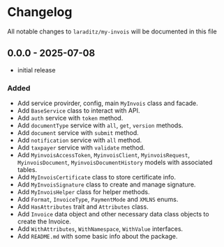 # Changelog

All notable changes to `laraditz/my-invois` will be documented in this file

## 0.0.0 - 2025-07-08

- initial release

### Added

- Add service provirder, config, main `MyInvois` class and facade.
- Add `BaseService` class to interact with API.
- Add `auth` service with `token` method.
- Add `documentType` service with `all`, `get`, `version` methods.
- Add `document` service with `submit` method.
- Add `notification` service with `all` method.
- Add `taxpayer` service with `validate` method.
- Add `MyinvoisAccessToken`, `MyinvoisClient`, `MyinvoisRequest`, `MyinvoisDocument`, `MyinvoisDocumentHistory` models with associated tables.
- Add `MyInvoisCertificate` class to store certificate info.
- Add `MyInvoisSignature` class to create and manage signature.
- Add `MyInvoisHelper` class for helper methods.
- Add `Format`, `InvoiceType`, `PaymentMode` and `XMLNS` enums.
- Add `HasAttributes` trait and `Attributes` class.
- Add `Invoice` data object and other necessary data class objects to create the Invoice.
- Add `WithAttributes`, `WithNamespace`, `WithValue` interfaces.
- Add `README.md` with some basic info about the package.
